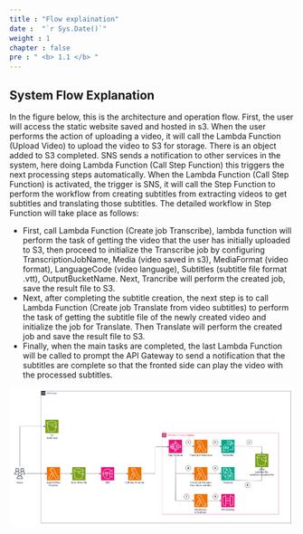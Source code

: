 ```yaml
---
title : "Flow explaination"
date :  "`r Sys.Date()`" 
weight : 1 
chapter : false
pre : " <b> 1.1 </b> "
---
```

## System Flow Explanation

In the figure below, this is the architecture and operation flow. First, the user will access the static website saved and hosted in s3. When the user performs the action of uploading a video, it will call the Lambda Function (Upload Video) to upload the video to S3 for storage. There is an object added to S3 completed. SNS sends a notification to other services in the system, here doing Lambda Function (Call Step Function) this triggers the next processing steps automatically. When the Lambda Function (Call Step Function) is activated, the trigger is SNS, it will call the Step Function to perform the workflow from creating subtitles from extracting videos to get subtitles and translating those subtitles. The detailed workflow in Step Function will take place as follows:
- First, call Lambda Function (Create job Transcribe), lambda function will perform the task of getting the video that the user has initially uploaded to S3, then proceed to initialize the Transcribe job by configuring TranscriptionJobName, Media (video saved in s3), MediaFormat (video format), LanguageCode (video language), Subtitles (subtitle file format .vtt), OutputBucketName. Next, Trancribe will perform the created job, save the result file to S3.
- Next, after completing the subtitle creation, the next step is to call Lambda Function (Create job Translate from video subtitles) to perform the task of getting the subtitle file of the newly created video and initialize the job for Translate. Then Translate will perform the created job and save the result file to S3.
- Finally, when the main tasks are completed, the last Lambda Function will be called to prompt the API Gateway to send a notification that the subtitles are complete so that the fronted side can play the video with the processed subtitles.

![architec](/static/images/1.Introduce/architec.png)